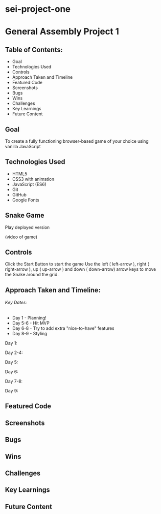 # sei-project-one
# General Assembly Project 1

## Table of Contents:

* Goal
* Technologies Used
* Controls
* Approach Taken and Timeline
* Featured Code
* Screenshots
* Bugs
* Wins
* Challenges
* Key Learnings
* Future Content

## Goal
To create a fully functioning browser-based game of your choice using vanilla JavaScript

## Technologies Used
* HTML5 
* CSS3 with animation
* JavaScript (ES6)
* Git
* GitHub
* Google Fonts

## Snake Game
Play deployed version

(video of game)

## Controls
Click the Start Button to start the game
Use the left ( left-arrow ), right ( right-arrow ), up ( up-arrow ) and down ( down-arrow) arrow keys to move the Snake around the grid.

## Approach Taken and Timeline:
###### Key Dates:

* Day 1 - Planning!
* Day 5-6 - Hit MVP
* Day 6-8 - Try to add extra "nice-to-have" features
* Day 8-9 - Styling

Day 1:

Day 2-4:

Day 5:

Day 6:

Day 7-8:

Day 9:

## Featured Code

## Screenshots

## Bugs

## Wins

## Challenges

## Key Learnings

## Future Content
